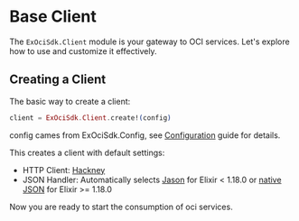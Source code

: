 # Base Client

The `ExOciSdk.Client` module is your gateway to OCI services. Let's explore how to use and customize it effectively.

## Creating a Client

The basic way to create a client:

```elixir
client = ExOciSdk.Client.create!(config)
```

config cames from ExOciSdk.Config, see [Configuration](config.md) guide for details.

This creates a client with default settings:
- HTTP Client: [Hackney](https://hexdocs.pm/hackney/readme.html)
- JSON Handler: Automatically selects [Jason](https://hexdocs.pm/jason/Jason.html) for Elixir < 1.18.0 or [native JSON](https://hexdocs.pm/elixir/JSON.html) for Elixir >= 1.18.0


Now you are ready to start the consumption of oci services.
